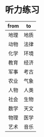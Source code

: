 # 听力练习

| from | to |
| :---: | :---: |
| 地理 | 地质 |
| 动物 | 法律 |
| 化学 | 环境 |
| 教育 | 经济 |
| 军事 | 考古 |
| 农业 | 气象 |
| 人物 | 人类 |
| 社会 | 生物 |
| 数学 | 天文 |
| 物理 | 医学 |
| 艺术 | 音乐 |
